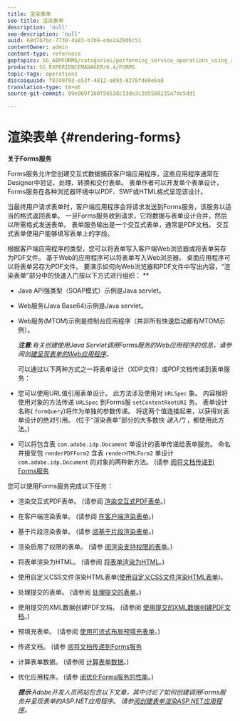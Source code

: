 ```yaml
---
title: 渲染表单
seo-title: 渲染表单
description: 'null'
seo-description: 'null'
uuid: 68d7b7bc-7730-4a83-b7b9-ebe2a29d6c51
contentOwner: admin
content-type: reference
geptopics: SG_AEMFORMS/categories/performing_service_operations_using_apis
products: SG_EXPERIENCEMANAGER/6.4/FORMS
topic-tags: operations
discoiquuid: f8749793-e53f-4812-a093-8278f480e6a8
translation-type: tm+mt
source-git-commit: 09e069f1b0f5653dc13de3c2d5580235a7dc5dd1

---
```



# 渲染表单 {#rendering-forms}

**关于Forms服务**

Forms服务允许您创建交互式数据捕获客户端应用程序，这些应用程序通常在Designer中验证、处理、转换和交付表单。 表单作者可以开发单个表单设计，Forms服务在各种浏览器环境中以PDF、SWF或HTML格式呈现该设计。

当最终用户请求表单时，客户端应用程序会将请求发送到Forms服务，该服务以适当的格式返回表单。 一旦Forms服务收到请求，它将数据与表单设计合并，然后以所需格式发送表单。 表单服务输出是一个交互式表单，通常是PDF文档。 交互式表单使用户能够填写表单上的字段。

根据客户端应用程序的类型，您可以将表单写入客户端Web浏览器或将表单另存为PDF文件。 基于Web的应用程序可以将表单写入Web浏览器。 桌面应用程序可以将表单另存为PDF文件。 要演示如何向Web浏览器和PDF文件中写出内容，“渲染表单”部分中的快速入门按以下方式进行组织： **

* Java API强类型（SOAP模式）示例是Java servlet。
* Web服务(Java Base64)示例是Java servlet。
* Web服务(MTOM)示例是控制台应用程序（并非所有快速启动都有MTOM示例）。

   ***注意&#x200B;**:有关创建使用Java Servlet调用Forms服务的Web应用程序的信息，请参阅创[建呈现表单的Web应用程序](/help/forms/developing/creating-web-applications-renders-forms.md)。*

   可以通过以下两种方式之一将表单设计（XDP文件）或PDF文档传递到表单服务：

* 您可以使用URL值引用表单设计。 此方法涉及使用对 `URLSpec` 象。 内容根将使用对象的方法传递 `URLSpec` 到Forms服 `setContentRootURI` 务。 表单设计名称( `formQuery`)将作为单独的参数传递。 将这两个值连接起来，以获得对表单设计的绝对引用。 (位于“渲染表单”部分的大多数快 *速入门* ，都使用此方法。)
* 可以将包含表 `com.adobe.idp.Document` 单设计的表单传递给表单服务。 命名并接受包 `renderPDFForm2` 含表 `renderHTMLForm2` 单设计 `com.adobe.idp.Document` 的对象的两种新方法。 (请参 [阅将文档传递到Forms服务](/help/forms/developing/passing-documents-forms-service.md)

您可以使用Forms服务完成以下任务：

* 渲染交互式PDF表单。 (请参阅 [渲染交互式PDF表单](/help/forms/developing/rendering-interactive-pdf-forms.md)。)
* 在客户端渲染表单。 (请参阅 [在客户端渲染表单](/help/forms/developing/rendering-forms-client.md)。)
* 基于片段渲染表单。 (请参 [阅基于片段渲染表单](/help/forms/developing/rendering-forms-based-fragments.md)。)
* 渲染启用了权限的表单。 (请参 [阅渲染支持权限的表单](/help/forms/developing/rendering-rights-enabled-forms.md)。)
* 将表单渲染为HTML。 (请参阅 [将表单渲染为HTML](/help/forms/developing/rendering-forms-html.md)。)
* 使用自定义CSS文件渲染HTML表单([使用自定义CSS文件渲染HTML表单](/help/forms/developing/rendering-html-forms-using-custom.md))。
* 处理提交的表单。 (请参阅 [处理提交的表单](/help/forms/developing/handling-submitted-forms.md)。)
* 使用提交的XML数据创建PDF文档。 (请参阅 [使用提交的XML数据创建PDF文档](/help/forms/developing/creating-pdf-documents-submitted-xml.md)。)
* 预填充表单。 (请参阅 [使用可流式布局预填充表单](/help/forms/developing/prepopulating-forms-flowable-layouts.md)。)
* 传递文档。 (请参 [阅将文档传递到Forms服务](/help/forms/developing/passing-documents-forms-service.md)
* 计算表单数据。 (请参阅 [计算表单数据](/help/forms/developing/calculating-form-data.md)。)
* 优化应用程序。 (请参 [阅优化Forms服务的性能](/help/forms/developing/optimizing-performance-forms-service.md)。)

   ***提示&#x200B;**:Adobe开发人员网站包含以下文章，其中讨论了如何创建调用Forms服务并呈现表单的ASP.NET应用程序。 请参[阅创建表单渲染ASP.NET应用程序](https://www.adobe.com/devnet/livecycle/articles/asp_net.html)。*

